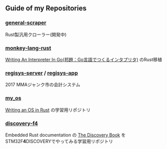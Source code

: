 ## Guide of my Repositories

### [general-scraper](https://github.com/riku179/general-scraper)

Rust製汎用クローラー(開発中)

### [monkey-lang-rust](https://github.com/riku179/monkey-lang-rust)

[Writing An Interpreter In Go(邦題：Go言語でつくるインタプリタ)](https://interpreterbook.com/) のRust移植

### [regisys-server](https://github.com/riku179/regisys-server) / [regisys-app](https://github.com/riku179/regisys-server)

2017 MMAジャンク市の会計システム

### [my_os](https://github.com/riku179/my_os)

[Writing an OS in Rust](https://os.phil-opp.com/) の学習用リポジトリ

### [discovery-f4](https://github.com/riku179/discovery-f4)

Embedded Rust documentation の [The Discovery Book](https://docs.rust-embedded.org/discovery/) をSTM32F**4**DISCOVERYでやってみる学習用リポジトリ

